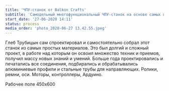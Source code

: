 ```yaml
---
title: 'ЧПУ-станок от Balkon Crafts'
subtitle: 'Самодельный многофункциональный ЧПУ-станок на основе самых простых и доступных компонентов.'
start_date: '27-06-2020 14:11'
status: process
media_order: 'photo_2020-06-27 13.42.55.jpeg'
---
```


Глеб Трубицын сам спроектировал и самостоятельно собрал этот станок из самых простых материалов. Это был долгий и сложный проект, в работе над которым он освоил множество техник и приемов, получил массу новых знаний и умений. Больше года проектировались и печатались все соединения, подбирались и обрабатывались алюминиевые профили и стальные трубы для направляющих. Ролики, ремни, оси. Моторы, контроллеры, Ардуино. 

Рабочее поле 450х600